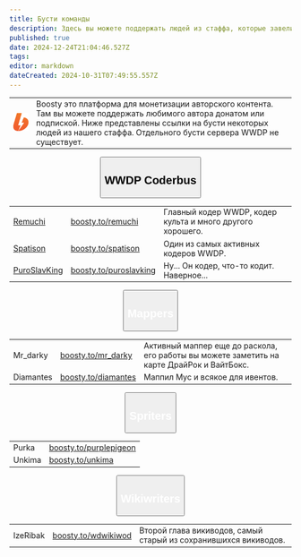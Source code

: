 ```yaml
---
title: Бусти команды
description: Здесь вы можете поддержать людей из стаффа, которые завели свой бусти.
published: true
date: 2024-12-24T21:04:46.527Z
tags: 
editor: markdown
dateCreated: 2024-10-31T07:49:55.557Z
---
```


<center>
<table class="desc">
  <tr>
		<td><img src="/boosty.png" width="128"></td>
    <td>Boosty это платформа для монетизации авторского контента. Там вы можете поддержать любимого автора донатом или подпиской. Ниже представлены ссылки на бусти некоторых людей из нашего стаффа. Отдельного бусти сервера WWDP не существует.</td>
	</tr>
</table>

<button type="button" class="collapsible">
  <h2>WWDP Coderbus</h2>
</button>
<div class="content">
  <table class="cockers">
    <tr>
      <td><a href="https://github.com/Remuchi">Remuchi</a></td>
      <td><a href="https://boosty.to/remuchi">boosty.to/remuchi</a></td>
      <td>Главный кодер WWDP, кодер культа и много другого хорошего.</td>
    </tr>
    <tr>
      <td><a href="https://github.com/Spatison">Spatison</a></td>
      <td><a href="https://boosty.to/spatison">boosty.to/spatison</a></td>
      <td>Один из самых активных кодеров WWDP.</td>
    </tr>
    <tr>
      <td><a href="https://github.com/PuroSlavKing">PuroSlavKing</a></td>
      <td><a href="https://boosty.to/puroslavking">boosty.to/puroslavking</a></td>
      <td>Ну... Он кодер, что-то кодит. Наверное...</td>
    </tr>
  </table>
</div>

<button type="button" class="collapsible">
  <h2 style="color: white;">Mappers</h2>
</button>
<div class="content">
  <table class="mappers">
    <tr>
      <td>Mr_darky</td>
      <td><a href="https://boosty.to/mr_darky">boosty.to/mr_darky</a></td>
      <td>Активный маппер еще до раскола, его работы вы можете заметить на карте ДрайРок и ВайтБокс.</td>
    </tr>
    <tr>
      <td>Diamantes</td>
      <td><a href="https://boosty.to/diamantes_00">boosty.to/diamantes</a></td>
      <td>Маппил Мус и всякое для ивентов.</td>
    </tr>
  </table>
</div>

<button type="button" class="collapsible">
  <h2 style="color: white;">Spriters</h2>
</button>
<div class="content">
  <table class="spriters">
    <tr>
      <td>Purka</td>
      <td><a href="https://boosty.to/purplepigeon">boosty.to/purplepigeon</a></td>
    </tr>
    <tr>
      <td>Unkima</td>
      <td><a href="https://boosty.to/unkima">boosty.to/unkima</a></td>
    </tr>
  </table>
</div>

<button type="button" class="collapsible">
  <h2 style="color: white;">Wikiwriters</h2>
</button>
<div class="content">
  <table class="wiki">
    <tr>
      <td>IzeRibak</td>
      <td><a href="https://boosty.to/wdwikiwod">boosty.to/wdwikiwod</a></td>
      <td>Второй глава викиводов, самый старый из сохранившихся викиводов.</td>
    </tr>
  </table>
</div>